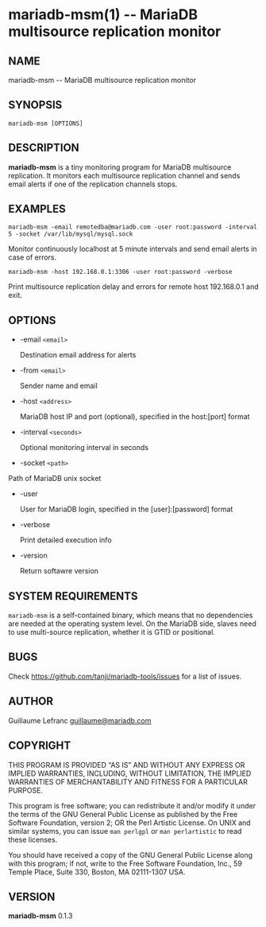 mariadb-msm(1) -- MariaDB multisource replication monitor
=========================================================

## NAME

mariadb-msm -- MariaDB multisource replication monitor

## SYNOPSIS

`mariadb-msm [OPTIONS]`

## DESCRIPTION

**mariadb-msm** is a tiny monitoring program for MariaDB multisource replication.
It monitors each multisource replication channel and sends email alerts if one of the replication channels stops.

## EXAMPLES

`mariadb-msm -email remotedba@mariadb.com -user root:password -interval 5 -socket /var/lib/mysql/mysql.sock`

Monitor continuously localhost at 5 minute intervals and send email alerts in case of errors.

`mariadb-msm -host 192.168.0.1:3306 -user root:password -verbose`

Print multisource replication delay and errors for remote host 192.168.0.1 and exit.

## OPTIONS

  * -email `<email>`

    Destination email address for alerts

  * -from `<email>`

    Sender name and email

  * -host `<address>`

    MariaDB host IP and port (optional), specified in the host:[port] format

  * -interval `<seconds>`

    Optional monitoring interval in seconds

  * -socket `<path>`

  Path of MariaDB unix socket

  * -user

    User for MariaDB login, specified in the [user]:[password] format

  * -verbose
   
    Print detailed execution info

  * -version

    Return softawre version

## SYSTEM REQUIREMENTS

`mariadb-msm` is a self-contained binary, which means that no dependencies are needed at the operating system level.
On the MariaDB side, slaves need to use multi-source replication, whether it is GTID or positional.

## BUGS

Check https://github.com/tanji/mariadb-tools/issues for a list of issues.

## AUTHOR

Guillaume Lefranc <guillaume@mariadb.com>

## COPYRIGHT

THIS PROGRAM IS PROVIDED “AS IS” AND WITHOUT ANY EXPRESS OR IMPLIED WARRANTIES, INCLUDING, WITHOUT LIMITATION, THE IMPLIED WARRANTIES OF MERCHANTABILITY AND FITNESS FOR A PARTICULAR PURPOSE.

This program is free software; you can redistribute it and/or modify it under the terms of the GNU General Public License as published by the Free Software Foundation, version 2; OR the Perl Artistic License. On UNIX and similar systems, you can issue `man perlgpl` or `man perlartistic` to read these licenses.

You should have received a copy of the GNU General Public License along with this program; if not, write to the Free Software Foundation, Inc., 59 Temple Place, Suite 330, Boston, MA 02111-1307 USA.

## VERSION

**mariadb-msm** 0.1.3
